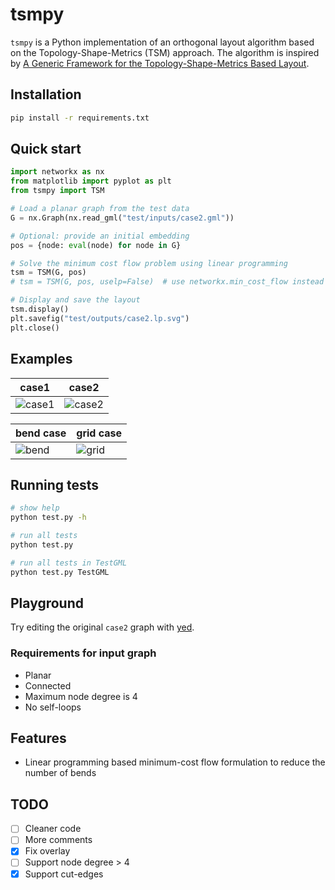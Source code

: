 # tsmpy

`tsmpy` is a Python implementation of an orthogonal layout algorithm based on the Topology-Shape-Metrics (TSM) approach. The algorithm is inspired by [A Generic Framework for the Topology-Shape-Metrics Based Layout](https://rtsys.informatik.uni-kiel.de/~biblio/downloads/theses/pkl-mt.pdf).

## Installation

```bash
pip install -r requirements.txt
```

## Quick start

```python
import networkx as nx
from matplotlib import pyplot as plt
from tsmpy import TSM

# Load a planar graph from the test data
G = nx.Graph(nx.read_gml("test/inputs/case2.gml"))

# Optional: provide an initial embedding
pos = {node: eval(node) for node in G}

# Solve the minimum cost flow problem using linear programming
tsm = TSM(G, pos)
# tsm = TSM(G, pos, uselp=False)  # use networkx.min_cost_flow instead

# Display and save the layout
tsm.display()
plt.savefig("test/outputs/case2.lp.svg")
plt.close()
```

## Examples

|case1|case2|
|---|---|
|![case1](https://raw.githubusercontent.com/uknfire/tsmpy/master/test/outputs/case1.lp.svg)|![case2](https://raw.githubusercontent.com/uknfire/tsmpy/master/test/outputs/case2.lp.svg)|

|bend case|grid case|
|---|---|
|![bend](https://raw.githubusercontent.com/uknfire/tsmpy/master/test/outputs/bend.svg)|![grid](https://raw.githubusercontent.com/uknfire/tsmpy/master/test/outputs/grid_5x5.svg)|

## Running tests

```bash
# show help
python test.py -h

# run all tests
python test.py

# run all tests in TestGML
python test.py TestGML
```

## Playground

Try editing the original `case2` graph with [yed](https://www.yworks.com/yed-live/?file=https://gist.githubusercontent.com/uknfire/1a6782b35d066d6e59e00ed8dc0bb795/raw/eaee6eee89c48efa1c234f31fd8f9c32d237ce1e/case2).

### Requirements for input graph

* Planar
* Connected
* Maximum node degree is 4
* No self-loops

## Features

* Linear programming based minimum-cost flow formulation to reduce the number of bends

## TODO

- [ ] Cleaner code
- [ ] More comments
- [x] Fix overlay
- [ ] Support node degree > 4
- [x] Support cut-edges

